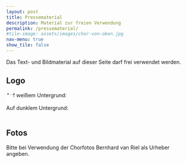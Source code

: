 ```yaml
---
layout: post
title: Pressematerial
description: Material zur freien Verwendung
permalink: /pressematerial/
#tile-image: assets/images/chor-von-oben.jpg
nav-menu: true
show_tile: false
---
```


<p>Das Text- und Bildmaterial auf dieser Seite darf frei verwendet werden.</p>

<h2>Logo</h2>
<div class="box alt">
    <div class="row 50% uniform">
        <div class="6u">Auf weißem Untergrund:<br><span class="image fit" style="background-color:white;padding:10px"><img src="{% link assets/images/logo/logo.svg %}" alt="" /></span></div>
		<div class="6u$">Auf dunklem Untergrund:<br><span class="image fit" style="padding:10px"><img src="{% link assets/images/logo/logo-weiss.svg %}" alt="" /></span></div>
    </div>
</div>

<h2>Fotos</h2>
<p>Bitte bei Verwendung der Chorfotos Bernhard van Riel als Urheber angeben.</p>
<div class="box alt">
    <div class="row 50% uniform">
	<div class="4u"><span class="image fit"><img src="{% link assets/images/presse/gruppe1.jpg %}" alt="" /></span></div>
	<div class="4u"><span class="image fit"><img src="{% link assets/images/presse/gruppe1-sw.jpg %}" alt="" /></span></div>
	<div class="4u$"><span class="image fit"><img src="{% link assets/images/presse/gruppe2.jpg %}" alt="" /></span></div>
	<!-- Break -->
	<div class="4u"><span class="image fit"><img src="{% link assets/images/presse/gruppe2-sw.jpg %}" alt="" /></span></div>
	<div class="4u"><span class="image fit"><img src="{% link assets/images/presse/gruppe3.jpg %}" alt="" /></span></div>
	<div class="4u$"><span class="image fit"><img src="{% link assets/images/presse/gruppe3-sw.jpg %}" alt="" /></span></div>
	<!-- Break -->
	<div class="4u"><span class="image fit"><img src="{% link assets/images/presse/gruppe4.jpg %}" alt="" /></span></div>
	<div class="4u"><span class="image fit"><img src="{% link assets/images/presse/gruppe4-sw.jpg %}" alt="" /></span></div>
    </div>
</div>
